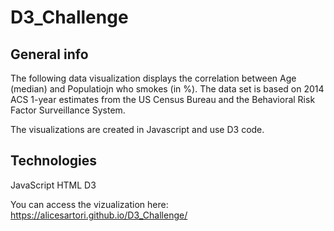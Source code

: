 # D3_Challenge

## General info
The following data visualization displays the correlation between Age (median) and Populatiojn who smokes (in %). The data set is based on 2014 ACS 1-year estimates from the US Census Bureau and the Behavioral Risk Factor Surveillance System.

The visualizations are created in Javascript and use D3 code.

## Technologies
JavaScript
HTML
D3

You can access the vizualization here: https://alicesartori.github.io/D3_Challenge/
